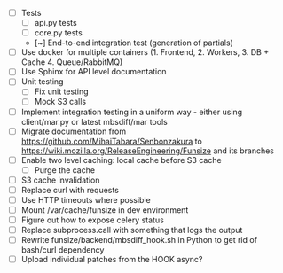 - [ ] Tests
  - [ ] api.py tests
  - [ ] core.py tests
  - [~] End-to-end integration test (generation of partials)
- [ ] Use docker for multiple containers (1. Frontend, 2. Workers, 3. DB + Cache 4. Queue/RabbitMQ)
- [ ] Use Sphinx for API level documentation
- [ ] Unit testing
  - [ ] Fix unit testing
  - [ ] Mock S3 calls
- [ ] Implement integration testing in a uniform way - either using client/mar.py or latest mbsdiff/mar tools
- [ ] Migrate documentation from https://github.com/MihaiTabara/Senbonzakura to https://wiki.mozilla.org/ReleaseEngineering/Funsize and its branches
- [ ] Enable two level caching: local cache before S3 cache
  - [ ] Purge the cache
- [ ] S3 cache invalidation
- [ ] Replace curl with requests
- [ ] Use HTTP timeouts where possible
- [ ] Mount /var/cache/funsize in dev environment
- [ ] Figure out how to expose celery status
- [ ] Replace subprocess.call with something that logs the output
- [ ] Rewrite funsize/backend/mbsdiff_hook.sh in Python to get rid of bash/curl dependency
- [ ] Upload individual patches from the HOOK async?
